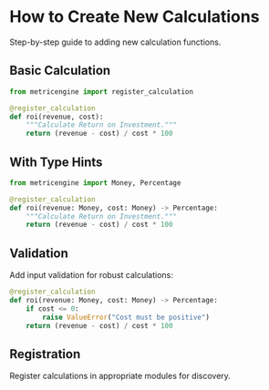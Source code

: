 # How to Create New Calculations

Step-by-step guide to adding new calculation functions.

## Basic Calculation

```python
from metricengine import register_calculation

@register_calculation
def roi(revenue, cost):
    """Calculate Return on Investment."""
    return (revenue - cost) / cost * 100
```

## With Type Hints

```python
from metricengine import Money, Percentage

@register_calculation
def roi(revenue: Money, cost: Money) -> Percentage:
    """Calculate Return on Investment."""
    return (revenue - cost) / cost * 100
```

## Validation

Add input validation for robust calculations:

```python
@register_calculation
def roi(revenue: Money, cost: Money) -> Percentage:
    if cost <= 0:
        raise ValueError("Cost must be positive")
    return (revenue - cost) / cost * 100
```

## Registration

Register calculations in appropriate modules for discovery.
